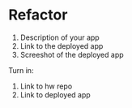 # Refactor

1. Description of your app
2. Link to the deployed app
3. Screeshot of the deployed app

Turn in:
1. Link to hw repo
2. Link to deployed app


